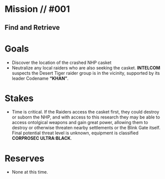 # Mission // #001
## Find and Retrieve
# Goals
- Discover the location of the crashed NHP casket
- Neutralize any local raiders who are also seeking the casket. **INTELCOM** suspects the Desert Tiger raider group is in the vicinity, supported by its leader Codename **“KHAN”**.

# Stakes
- Time is critical. If the Raiders access the casket first, they could destroy or suborn the NHP, and with access to this research they may be able to access ontolgical weapons and gain great power, allowing them to destroy or otherwise threaten nearby settlements or the Blink Gate itself. Final potential threat level is unknown, equipment is classified **CORPROSEC ULTRA:BLACK**.

# Reserves
- None at this time.
